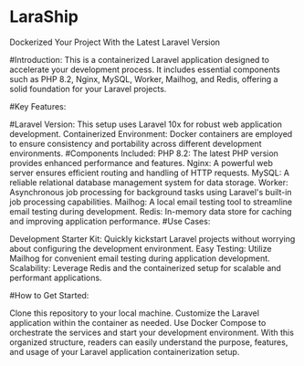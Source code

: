 # LaraShip
Dockerized Your Project With the Latest Laravel Version

#Introduction:
This is a containerized Laravel application designed to accelerate your development process. It includes essential components such as PHP 8.2, Nginx, MySQL, Worker, Mailhog, and Redis, offering a solid foundation for your Laravel projects.

#Key Features:

#Laravel Version: This setup uses Laravel 10x for robust web application development.
Containerized Environment: Docker containers are employed to ensure consistency and portability across different development environments.
#Components Included:
PHP 8.2: The latest PHP version provides enhanced performance and features.
Nginx: A powerful web server ensures efficient routing and handling of HTTP requests.
MySQL: A reliable relational database management system for data storage.
Worker: Asynchronous job processing for background tasks using Laravel's built-in job processing capabilities.
Mailhog: A local email testing tool to streamline email testing during development.
Redis: In-memory data store for caching and improving application performance.
#Use Cases:

Development Starter Kit: Quickly kickstart Laravel projects without worrying about configuring the development environment.
Easy Testing: Utilize Mailhog for convenient email testing during application development.
Scalability: Leverage Redis and the containerized setup for scalable and performant applications.

#How to Get Started:

Clone this repository to your local machine.
Customize the Laravel application within the container as needed.
Use Docker Compose to orchestrate the services and start your development environment.
With this organized structure, readers can easily understand the purpose, features, and usage of your Laravel application containerization setup.
